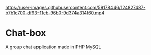 

https://user-images.githubusercontent.com/59178446/124827487-b7b1c700-df93-11eb-96b0-9d374a314f60.mp4

# Chat-box
A group chat application made in PHP MySQL
